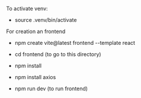 To activate venv:
- source .venv/bin/activate

For creation an frontend 
- npm create vite@latest frontend --template react
- cd frontend (to go to this directory)
- npm install
- npm install axios

- npm run dev (to run frontend)